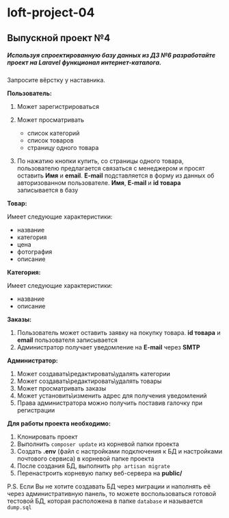 # loft-project-04

## Выпускной проект №4

##### Используя спроектированную базу данных из ДЗ №6 разработайте проект на Laravel функционал интернет-каталога.

Запросите вёрстку у наставника.

**Пользователь:**

1. Может зарегистрироваться
2. Может просматривать

    * список категорий
    * список товаров
    * страницу одного товара

3. По нажатию кнопки купить, со страницы одного товара, пользователю предлагается связаться с менеджером и просят оставить **Имя** и **email**. **E-mail** подставляется в форму из данных об авторизованном пользователе. **Имя**, **E-mail** и **id товара** записывается в базу

**Товар:**

Имеет следующие характеристики:

* название
* категория
* цена
* фотография
* описание

**Категория:**

Имеет следующие характеристики:

* название
* описание

**Заказы:**

1. Пользователь может оставить заявку на покупку товара. **id товара** и **email** пользователя записывается
2. Администратор получает уведомление на **E-mail** через **SMTP**

**Администратор:**

1. Может создавать\редактировать\удалять категории
2. Может создавать\редактировать\удалять товары
3. Может просматривать заказы
4. Может установить\изменить адрес для получения уведомлений
5. Права администратора можно получить поставив галочку при регистрации

**Для работы проекта необходимо:**

1. Клонировать проект
2. Выполнить `composer update` из корневой папки проекта
3. Создать **.env** (файл с настройками подключения к БД и настройками почтового сервиса) в корневой папке проекта
4. После создания БД, выполнить `php artisan migrate`
5. Перенастроить корневую папку веб-сервера на **public/**

P.S. Если Вы не хотите создавать БД через миграции и наполнять её через административную панель, то можете воспользоваться готовой тестовой БД, которая расположена в папке `database` и называется `dump.sql`
